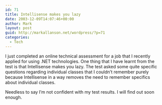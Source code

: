 ```yaml
---
id: 71
title: Intellisense makes you lazy
date: 2003-12-09T14:07:46+00:00
author: Mark
layout: post
guid: http://markallanson.net/wordpress/?p=71
categories:
  - Tech
---
```

I just completed an online technical assessment for a job that I recently applied for using .NET technologies. One thing that I have learnt from the test is that Intellisense makes you lazy. The test asked some quite specific questions regarding individual classes that I couldn&#8217;t remember purely because Intellisense in a way removes the need to remember specifics about individual classes.

Needless to say I&#8217;m not confident with my test results. I will find out soon enough.
